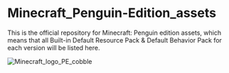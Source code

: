 # Minecraft_Penguin-Edition_assets
This is the official repository for Minecraft: Penguin edition assets,  which means that all Built-in Default Resource Pack &amp; Default Behavior Pack for each version will be listed here.

 ![Minecraft_logo_PE_cobble](https://github.com/user-attachments/assets/437945c5-489b-4756-aabe-3455be01b429)
